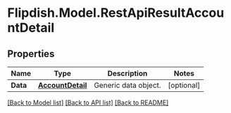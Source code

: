 # Flipdish.Model.RestApiResultAccountDetail
## Properties

Name | Type | Description | Notes
------------ | ------------- | ------------- | -------------
**Data** | [**AccountDetail**](AccountDetail.md) | Generic data object. | [optional] 

[[Back to Model list]](../README.md#documentation-for-models) [[Back to API list]](../README.md#documentation-for-api-endpoints) [[Back to README]](../README.md)

